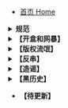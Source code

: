 - [首页 Home](README.md)

<details>
<summary><strong>规范</strong></summary>

  - [关于排版规范](关于排版规范.md)
  - [Markdown 规范](Markdown.md)

</details>

<details>
<summary><strong>【开盒和网暴】</strong></summary>

  - [北大原神玩家开盒？名誉侵犯闹上法院，造谣者惨遭切割！【行秋Official】诉【宁一呐】事件声明](docs/北大原神玩家开盒？名誉侵犯闹上法院，造谣者惨遭切割！【行秋Official】诉【宁一呐】事件声明.md)

</details>

<details>
<summary><strong>【版权流氓】</strong></summary>

  - [切一个外网的瓜](docs/切一个外网的瓜.md)

</details>

<details>
<summary><strong>【反串】</strong></summary>

  - [记录串子：互联网豆蒸，真的至于这样吗？](docs/记录串子：互联网豆蒸，真的至于这样吗？.md)

</details>

<details>
<summary><strong>【造谣】</strong></summary>

  - [造谣《原神》玩家是小偷！堪比毒贩邪教？某些营销号简直毫无底线可言了！](docs/造谣《原神》玩家是小偷！堪比毒贩邪教？某些营销号简直毫无底线可言了！.md)

</details>

<details>
<summary><strong>【黑历史】</strong></summary>

  - [关于某个反原商稿画师](docs/关于某个反原商稿画师.md)

</details>

- **【待更新】**
